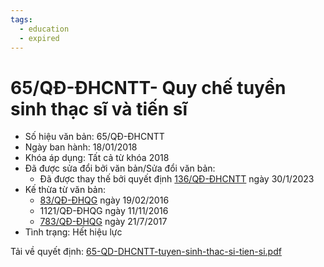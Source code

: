 ```yaml
---
tags:
  - education
  - expired
---
```


# 65/QĐ-ĐHCNTT- Quy chế tuyển sinh thạc sĩ và tiến sĩ

- Số hiệu văn bản: 65/QĐ-ĐHCNTT
- Ngày ban hành: 18/01/2018
- Khóa áp dụng: Tất cả từ khóa 2018
- Đã được sửa đổi bởi văn bản/Sửa đổi văn bản:
    - Đã được thay thế bởi quyết định [136/QĐ-ĐHCNTT](136-QD-DHCNTT.md) ngày 30/1/2023
- Kế thừa từ văn bản: 
    - [83/QĐ-ĐHQG](83-QD-DHQG.md) ngày 19/02/2016
    - 1121/QĐ-ĐHQG ngày 11/11/2016
    - [783/QĐ-ĐHQG](783-QD-DHQG.md) ngày 21/7/2017
- Tình trạng: Hết hiệu lực

Tải về quyết định: [65-QD-DHCNTT-tuyen-sinh-thac-si-tien-si.pdf](../files/2023QuyDinhMaster/65-QD-DHCNTT-tuyen-sinh-thac-si-tien-si.pdf)

